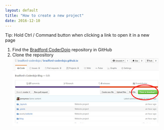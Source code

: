 ```yaml
---
layout: default
title: "How to create a new project"
date: 2016-12-10
---
```


Tip:  Hold Ctrl / Command button when clicking a link to open it in a new page 

1. Find the [Bradford CoderDojo](https://github.com/bradford-coderdojo/bradford-coderdojo.github.io) repository in GitHub
2. Clone the repository ![Picture showing where the clone button is in GitHub](/assets/website/instructions-clone.jpg "Clone example")
